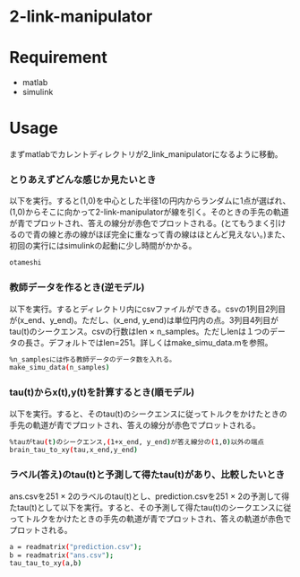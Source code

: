 # 2-link-manipulator
 
# Requirement
 
* matlab
* simulink
 
# Usage
まずmatlabでカレントディレクトリが2_link_manipulatorになるように移動。

### とりあえずどんな感じか見たいとき

以下を実行。すると(1,0)を中心とした半径1の円内からランダムに1点が選ばれ、(1,0)からそこに向かって2-link-manipulatorが線を引く。そのときの手先の軌道が青でプロットされ、答えの線分が赤色でプロットされる。(とてもうまく引けるので青の線と赤の線がほぼ完全に重なって青の線はほとんど見えない。)また、初回の実行にはsimulinkの起動に少し時間がかかる。
```bash
otameshi
```

### 教師データを作るとき(逆モデル)

以下を実行。するとディレクトリ内にcsvファイルができる。csvの1列目2列目が(x_end、y_end)。ただし、(x_end, y_end)は単位円内の点。3列目4列目がtau(t)のシークエンス。csvの行数はlen × n_samples。ただしlenは１つのデータの長さ。デフォルトではlen=251。詳しくはmake_simu_data.mを参照。
```bash
%n_samplesには作る教師データのデータ数を入れる。
make_simu_data(n_samples)
```

### tau(t)からx(t),y(t)を計算するとき(順モデル)

以下を実行。すると、そのtau(t)のシークエンスに従ってトルクをかけたときの手先の軌道が青でプロットされ、答えの線分が赤色でプロットされる。
```bash
%tauがtau(t)のシークエンス,(1+x_end, y_end)が答え線分の(1,0)以外の端点
brain_tau_to_xy(tau,x_end,y_end)
```

### ラベル(答え)のtau(t)と予測して得たtau(t)があり、比較したいとき

ans.csvを251 × 2のラベルのtau(t)とし、prediction.csvを251 × 2の予測して得たtau(t)として以下を実行。すると、その予測して得たtau(t)のシークエンスに従ってトルクをかけたときの手先の軌道が青でプロットされ、答えの軌道が赤色でプロットされる。
```bash
a = readmatrix("prediction.csv");
b = readmatrix("ans.csv");
tau_tau_to_xy(a,b)
```
